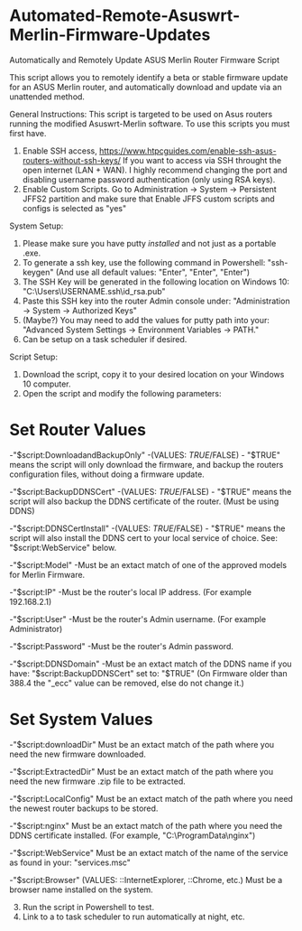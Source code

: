 # Automated-Remote-Asuswrt-Merlin-Firmware-Updates
Automatically and Remotely Update ASUS Merlin Router Firmware Script

This script allows you to remotely identify a beta or stable firmware update for an ASUS Merlin router, and automatically download and update via an unattended method.

General Instructions:
This script is targeted to be used on Asus routers running the modified Asuswrt-Merlin software. To use this scripts you must first have.

1. Enable SSH access, https://www.htpcguides.com/enable-ssh-asus-routers-without-ssh-keys/ 
If you want to access via SSH throught the open internet (LAN + WAN). I highly recommend changing the port and disabling username password authentication (only using RSA keys).
2. Enable Custom Scripts. 
Go to Administration -> System -> Persistent JFFS2 partition and make sure that Enable JFFS custom scripts and configs is selected as "yes"

System Setup:
1. Please make sure you have putty *installed* and not just as a portable .exe.
2. To generate a ssh key, use the following command in Powershell: "ssh-keygen" (And use all default values: "Enter", "Enter", "Enter")
3. The SSH Key will be generated in the following location on Windows 10: "C:\Users\USERNAME\.ssh\id_rsa.pub"
4. Paste this SSH key into the router Admin console under: "Administration -> System -> Authorized Keys"
5. (Maybe?) You may need to add the values for putty path into your: "Advanced System Settings -> Environment Variables -> PATH."
6. Can be setup on a task scheduler if desired.

Script Setup:
1. Download the script, copy it to your desired location on your Windows 10 computer.
2. Open the script and modify the following parameters:

# Set Router Values   
-"$script:DownloadandBackupOnly"
-(VALUES: $TRUE/$FALSE) - "$TRUE" means the script will only download the firmware, and backup the routers configuration files, without doing a firmware update.

-"$script:BackupDDNSCert"
-(VALUES: $TRUE/$FALSE) - "$TRUE" means the script will also backup the DDNS certificate of the router. (Must be using DDNS)

-"$script:DDNSCertInstall"
-(VALUES: $TRUE/$FALSE) - "$TRUE" means the script will also install the DDNS cert to your local service of choice. See: "$script:WebService" below.

-"$script:Model"
-Must be an extact match of one of the approved models for Merlin Firmware.

-"$script:IP"
-Must be the router's local IP address. (For example 192.168.2.1)

-"$script:User"
-Must be the router's Admin username. (For example Administrator)

-"$script:Password"
-Must be the router's Admin password.

-"$script:DDNSDomain"
-Must be an extact match of the DDNS name if you have: "$script:BackupDDNSCert" set to: "$TRUE" (On Firmware older than 388.4 the "_ecc" value can be removed, else do not change it.)

# Set System Values
-"$script:downloadDir"
Must be an extact match of the path where you need the new firmware downloaded.

-"$script:ExtractedDir"
Must be an extact match of the path where you need the new firmware .zip file to be extracted.

-"$script:LocalConfig"
Must be an extact match of the path where you need the newest router backups to be stored.

-"$script:nginx"
Must be an extact match of the path where you need the DDNS certificate installed. (For example, "C:\ProgramData\nginx")

-"$script:WebService"
Must be an extact match of the name of the service as found in your: "services.msc"

-"$script:Browser"
(VALUES: ::InternetExplorer, ::Chrome, etc.) Must be a browser name installed on the system.

3. Run the script in Powershell to test.
4. Link to a to task scheduler to run automatically at night, etc.
